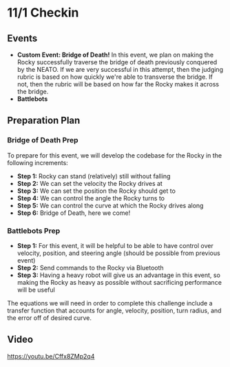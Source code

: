 # 11/1 Checkin

## Events
+ **Custom Event: Bridge of Death!**
In this event, we plan on making the Rocky successfully traverse the bridge of death previously conquered by the NEATO.
If we are very successful in this attempt, then the judging rubric is based on how quickly we're able to transverse the bridge. If not, then the rubric will be based on how far the Rocky makes it across the bridge.
+ **Battlebots**


## Preparation Plan
### Bridge of Death Prep
To prepare for this event, we will develop the codebase for the Rocky in the following increments:
+ **Step 1:** Rocky can stand (relatively) still without falling
+ **Step 2:** We can set the velocity the Rocky drives at
+ **Step 3:** We can set the position the Rocky should get to
+ **Step 4:** We can control the angle the Rocky turns to
+ **Step 5:** We can control the curve at which the Rocky drives along
+ **Step 6:** Bridge of Death, here we come!

### Battlebots Prep
+ **Step 1:** For this event, it will be helpful to be able to have control over velocity, position, and steering angle (should be possible from previous event)
+ **Step 2:** Send commands to the Rocky via Bluetooth
+ **Step 3:** Having a heavy robot will give us an advantage in this event, so making the Rocky as heavy as possible without sacrificing performance will be useful

The equations we will need in order to complete this challenge include a transfer function that accounts for angle, velocity, position, turn radius, and the error off of desired curve.  

## Video
https://youtu.be/Cffx8ZMp2q4
